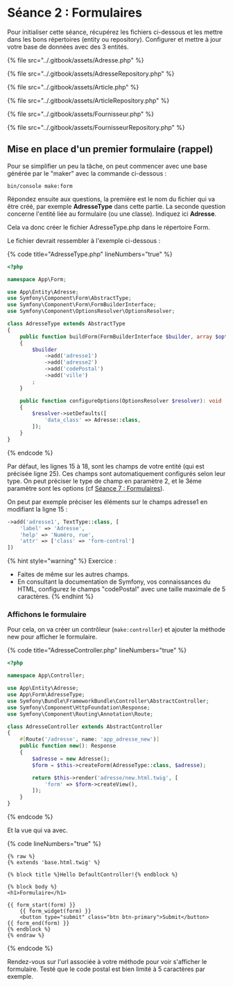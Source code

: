 # Séance 2 : Formulaires

Pour initialiser cette séance, récupérez les fichiers ci-dessous et les mettre dans les bons répertoires (entity ou repository).  Configurer et mettre à jour votre base de données avec des 3 entités.&#x20;

{% file src="../.gitbook/assets/Adresse.php" %}

{% file src="../.gitbook/assets/AdresseRepository.php" %}

{% file src="../.gitbook/assets/Article.php" %}

{% file src="../.gitbook/assets/ArticleRepository.php" %}

{% file src="../.gitbook/assets/Fournisseur.php" %}

{% file src="../.gitbook/assets/FournisseurRepository.php" %}

## Mise en place d'un premier formulaire (rappel)

Pour se simplifier un peu la tâche, on peut commencer avec une base générée par le "maker" avec la commande ci-dessous :&#x20;

```
bin/console make:form
```

Répondez ensuite aux questions, la première est le nom du fichier qui va être créé, par exemple **AdresseType** dans cette partie. La seconde question concerne l'entité liée au formulaire (ou une classe). Indiquez ici **Adresse**.

Cela va donc créer le fichier AdresseType.php dans le répertoire Form.

Le fichier devrait ressembler à l'exemple ci-dessous :&#x20;

{% code title="AdresseType.php" lineNumbers="true" %}
```php
<?php

namespace App\Form;

use App\Entity\Adresse;
use Symfony\Component\Form\AbstractType;
use Symfony\Component\Form\FormBuilderInterface;
use Symfony\Component\OptionsResolver\OptionsResolver;

class AdresseType extends AbstractType
{
    public function buildForm(FormBuilderInterface $builder, array $options): void
    {
        $builder
            ->add('adresse1')
            ->add('adresse2')
            ->add('codePostal')
            ->add('ville')
        ;
    }

    public function configureOptions(OptionsResolver $resolver): void
    {
        $resolver->setDefaults([
            'data_class' => Adresse::class,
        ]);
    }
}
```
{% endcode %}

Par défaut, les lignes 15 à 18, sont les champs de votre entité (qui est précisée ligne 25). Ces champs sont automatiquement configurés selon leur type. On peut préciser le type de champ en paramètre 2, et le 3éme paramètre sont les options (cf [Séance 7 : Formulaires](../semestre-3/form.md)).

On peut par exemple préciser les éléments sur le champs adresse1 en modifiant la ligne 15 :

```php
->add('adresse1', TextType::class, [
    'label' => 'Adresse',
    'help' => 'Numéro, rue',
    'attr' => ['class' => 'form-control']
])
```

{% hint style="warning" %}
Exercice :&#x20;

* Faites de même sur les autres champs.
* En consultant la documentation de Symfony, vos connaissances du HTML, configurez le champs "codePostal" avec une taille maximale de 5 caractères.
{% endhint %}

### Affichons le formulaire

Pour cela, on va créer un contrôleur (`make:controller`) et ajouter la méthode new pour afficher le formulaire.

{% code title="AdresseController.php" lineNumbers="true" %}
```php
<?php

namespace App\Controller;

use App\Entity\Adresse;
use App\Form\AdresseType;
use Symfony\Bundle\FrameworkBundle\Controller\AbstractController;
use Symfony\Component\HttpFoundation\Response;
use Symfony\Component\Routing\Annotation\Route;

class AdresseController extends AbstractController
{
    #[Route('/adresse', name: 'app_adresse_new')]
    public function new(): Response
    {
        $adresse = new Adresse();
        $form = $this->createForm(AdresseType::class, $adresse);

        return $this->render('adresse/new.html.twig', [
            'form' => $form->createView(),
        ]);
    }
}

```
{% endcode %}

Et la vue qui va avec.

{% code lineNumbers="true" %}
```twig
{% raw %}
{% extends 'base.html.twig' %}

{% block title %}Hello DefaultController!{% endblock %}

{% block body %}
<h1>Formulaire</h1>

{{ form_start(form) }}
    {{ form_widget(form) }}
    <button type="submit" class="btn btn-primary">Submit</button>
{{ form_end(form) }}
{% endblock %}
{% endraw %}
```
{% endcode %}

Rendez-vous sur l'url associée à votre méthode pour voir s'afficher le formulaire. Testé que le code postal est bien limité à 5 caractères par exemple.

